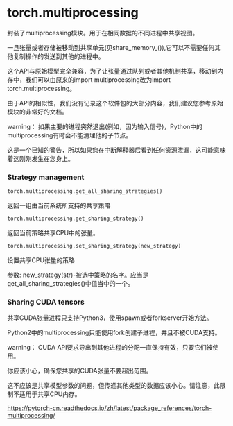 # torch.multiprocessing
封装了multiprocessing模块。用于在相同数据的不同进程中共享视图。

一旦张量或者存储被移动到共享单元(见share_memory_()),它可以不需要任何其他复制操作的发送到其他的进程中。

这个API与原始模型完全兼容，为了让张量通过队列或者其他机制共享，移动到内存中，我们可以由原来的import multiprocessing改为import torch.multiprocessing。

由于API的相似性，我们没有记录这个软件包的大部分内容，我们建议您参考原始模块的非常好的文档。

warning： 如果主要的进程突然退出(例如，因为输入信号)，Python中的multiprocessing有时会不能清理他的子节点。

这是一个已知的警告，所以如果您在中断解释器后看到任何资源泄漏，这可能意味着这刚刚发生在您身上。
### Strategy management
```python
torch.multiprocessing.get_all_sharing_strategies()
```
返回一组由当前系统所支持的共享策略
```python
torch.multiprocessing.get_sharing_strategy()
```
返回当前策略共享CPU中的张量。
```python
torch.multiprocessing.set_sharing_strategy(new_strategy)
```
设置共享CPU张量的策略

参数: new_strategy(str)-被选中策略的名字。应当是get_all_sharing_strategies()中值当中的一个。

### Sharing CUDA tensors

共享CUDA张量进程只支持Python3，使用spawn或者forkserver开始方法。

Python2中的multiprocessing只能使用fork创建子进程，并且不被CUDA支持。

warning： CUDA API要求导出到其他进程的分配一直保持有效，只要它们被使用。

你应该小心，确保您共享的CUDA张量不要超出范围。

这不应该是共享模型参数的问题，但传递其他类型的数据应该小心。请注意，此限制不适用于共享CPU内存。

https://pytorch-cn.readthedocs.io/zh/latest/package_references/torch-multiprocessing/

